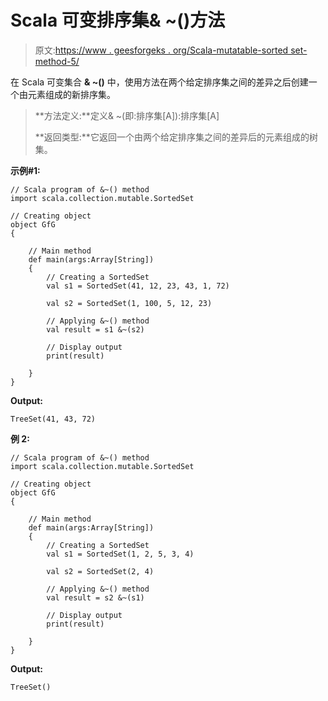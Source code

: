# Scala 可变排序集& ~()方法

> 原文:[https://www . geesforgeks . org/Scala-mutatable-sorted set-method-5/](https://www.geeksforgeeks.org/scala-mutable-sortedset-method-5/)

在 Scala 可变集合 **& ~()** 中，使用方法在两个给定排序集之间的差异之后创建一个由元素组成的新排序集。

> **方法定义:**定义& ~(即:排序集[A]):排序集[A]
> 
> **返回类型:**它返回一个由两个给定排序集之间的差异后的元素组成的树集。

**示例#1:**

```
// Scala program of &~() method  
import scala.collection.mutable.SortedSet 

// Creating object 
object GfG 
{ 

    // Main method 
    def main(args:Array[String]) 
    { 
        // Creating a SortedSet 
        val s1 = SortedSet(41, 12, 23, 43, 1, 72) 

        val s2 = SortedSet(1, 100, 5, 12, 23)

        // Applying &~() method 
        val result = s1 &~(s2)

        // Display output
        print(result)   

    } 
} 
```

**Output:**

```
TreeSet(41, 43, 72)

```

**例 2:**

```
// Scala program of &~() method  
import scala.collection.mutable.SortedSet 

// Creating object 
object GfG 
{ 

    // Main method 
    def main(args:Array[String]) 
    { 
        // Creating a SortedSet 
        val s1 = SortedSet(1, 2, 5, 3, 4) 

        val s2 = SortedSet(2, 4)

        // Applying &~() method 
        val result = s2 &~(s1)

        // Display output
        print(result)   

    } 
} 
```

**Output:**

```
TreeSet()

```